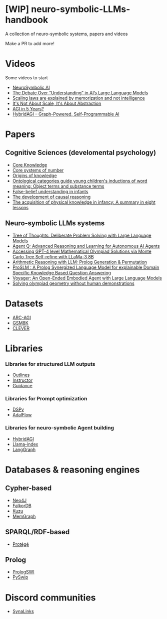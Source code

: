 # [WIP] neuro-symbolic-LLMs-handbook
A collection of neuro-symbolic systems, papers and videos

Make a PR to add more!

# Videos

Some videos to start

- [NeuroSymbolic AI](https://www.youtube.com/watch?v=4PuuziOgSU4)
- [The Debate Over “Understanding” in AI’s Large Language Models](https://www.youtube.com/watch?v=O5SLGAWSXMw)
- [Scaling laws are explained by memorization and not intelligence](https://www.youtube.com/watch?si=OrUlJjJHfI6pzVjO&v=rl7B-LHiaNo&feature=youtu.be)
- [It's Not About Scale, It's About Abstraction](https://www.youtube.com/watch?v=s7_NlkBwdj8)
- [AGI in 5 Years?](https://www.youtube.com/watch?v=jSDEsvVdL-E)
- [HybridAGI – Graph-Powered, Self-Programmable AI](https://www.youtube.com/watch?v=6gdYi-UKYTI)

# Papers

## Cognitive Sciences (develomental psychology)

- [Core Knowledge](http://cognitionandculture.net/wp-content/uploads/10.1.1.69.4147.pdf)
- [Core systems of number](http://harvardlds.org/wp-content/uploads/2017/01/feigenson2004-1.pdf)
- [Origins of knowledge](http://harvardlds.org/wp-content/uploads/2017/01/spelke1992-1.pdf)
- [Ontological categories guide young children's inductions of word meaning: Object terms and substance terms](https://montilab.psych.ucla.edu/wp-content/uploads/sites/49/2017/01/Soja_etal_OntologicalCategories.pdf)
- [False-belief understanding in infants](https://www.cell.com/trends/cognitive-sciences/fulltext/S1364-6613(09)00288-5?mobileUi=0&code=cell-site)
- [The development of causal reasoning](https://www.researchgate.net/profile/Deanna-Kuhn/publication/264213251_The_development_of_causal_reasoning/links/5c49d969299bf12be3e06099/The-development-of-causal-reasoning.pdf)
- [The acquisition of physical knowledge in infancy: A summary in eight lessons](http://fitelson.org/woodward/baillargeon.pdf)

## Neuro-symbolic LLMs systems

- [Tree of Thoughts: Deliberate Problem Solving with Large Language Models](https://arxiv.org/abs/2305.10601)
- [Agent Q: Advanced Reasoning and Learning for Autonomous AI Agents](https://arxiv.org/abs/2408.07199)
- [Accessing GPT-4 level Mathematical Olympiad Solutions via Monte Carlo Tree Self-refine with LLaMa-3 8B](https://arxiv.org/abs/2406.07394)
- [Arithmetic Reasoning with LLM: Prolog Generation & Permutation](https://arxiv.org/abs/2405.17893)
- [ProSLM : A Prolog Synergized Language Model for explainable Domain Specific Knowledge Based Question Answering](https://arxiv.org/abs/2409.11589)
- [Voyager: An Open-Ended Embodied Agent with Large Language Models](https://arxiv.org/abs/2305.16291)
- [Solving olympiad geometry without human demonstrations](https://www.nature.com/articles/s41586-023-06747-5)

# Datasets

- [ARC-AGI](https://arcprize.org/)
- [GSM8K](https://paperswithcode.com/dataset/gsm8k)
- [CLEVER](https://cs.stanford.edu/people/jcjohns/clevr/)

# Libraries

### Libraries for structured LLM outputs

- [Outlines](https://github.com/dottxt-ai/outlines)
- [Instructor](https://github.com/instructor-ai/instructor)
- [Guidance](https://github.com/guidance-ai/guidance)

### Libraries for Prompt optimization

- [DSPy](https://github.com/stanfordnlp/dspy)
- [AdalFlow](https://github.com/SylphAI-Inc/AdalFlow)

### Libraries for neuro-symbolic Agent building

- [HybridAGI](https://github.com/SynaLinks/HybridAGI)
- [Llama-index](https://github.com/run-llama/llama_index)
- [LangGraph](https://github.com/langchain-ai/langgraph)

# Databases & reasoning engines

## Cypher-based

- [Neo4J](https://github.com/neo4j/neo4j)
- [FalkorDB](https://github.com/FalkorDB/FalkorDB)
- [Kuzu](https://github.com/kuzudb/kuzu)
- [MemGraph](https://github.com/memgraph/memgraph)

## SPARQL/RDF-based

- [Protégé](https://protegewiki.stanford.edu/wiki/Main_Page)

## Prolog

- [PrologSWI](https://www.swi-prolog.org/)
- [PySwip](https://pypi.org/project/pyswip/)

# Discord communities

- [SynaLinks](https://discord.gg/82nt97uXcM)